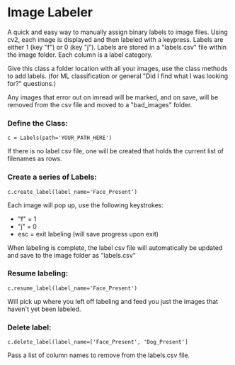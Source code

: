# Image Labeler

A quick and easy way to manually assign binary labels to image files. Using cv2, each image is displayed and then labeled with a keypress. Labels are either 1 (key "f") or 0 (key "j"). Labels are stored in a "labels.csv" file within the image folder. Each column is a label category. 

Give this class a folder location with all your images, use the class methods to add labels.  (for ML classification or general "Did I find what I was looking for?" questions.)

Any images that error out on imread will be marked, and on save, will be removed from the csv file and moved to a "bad_images" folder.

### Define the Class:

`c = Labels(path='YOUR_PATH_HERE')`

If there is no label csv file, one will be created that holds the current list of filenames as rows.

### Create a series of Labels:

`c.create_label(label_name='Face_Present')`

Each image will pop up, use the following keystrokes:
* "f" = 1
* "j" = 0
* esc = exit labeling (will save progress upon exit)

When labeling is complete, the label csv file will automatically be updated and save to the image folder as "labels.csv"

### Resume labeling:

`c.resume_label(label_name='Face_Present')`

Will pick up where you left off labeling and feed you just the images that haven't yet been labeled.

### Delete label:

`c.delete_label(label_name=['Face_Present', 'Dog_Present']`

Pass a list of column names to remove from the labels.csv file.
